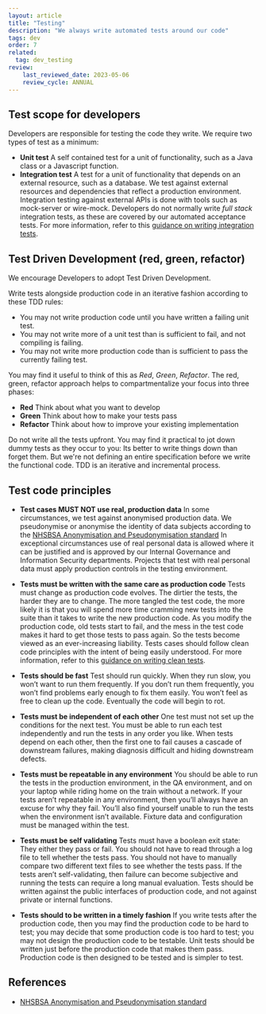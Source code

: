 ```yaml
---
layout: article
title: "Testing"
description: "We always write automated tests around our code"
tags: dev
order: 7
related:
  tag: dev_testing
review:
    last_reviewed_date: 2023-05-06
    review_cycle: ANNUAL
---
```

## Test scope for developers

Developers are responsible for testing the code they write. We require two types of test as a minimum:

* __Unit test__
  A self contained test for a unit of functionality, such as a Java class or a Javascript function.
* __Integration test__
  A test for a unit of functionality that depends on an external resource, such as a database.
  We test against external resources and dependencies that reflect a production environment.
  Integration testing against external APIs is done with tools such as mock-server or wire-mock.
  Developers do not normally write _full stack_ integration tests, as these are covered by our automated acceptance tests.
  For more information, refer to this [guidance on writing integration tests](../dev-tests-integration/).

## Test Driven Development (red, green, refactor)

We encourage Developers to adopt Test Driven Development.

Write tests alongside production code in an iterative fashion according to these TDD rules:

* You may not write production code until you have written a failing unit test.
* You may not write more of a unit test than is sufficient to fail, and not compiling is failing.
* You may not write more production code than is sufficient to pass the currently failing test.

You may find it useful to think of this as _Red_, _Green_, _Refactor_. The red, green, refactor approach helps to compartmentalize your focus into three phases:

* __Red__
  Think about what you want to develop
* __Green__
  Think about how to make your tests pass
* __Refactor__
  Think about how to improve your existing implementation

Do not write all the tests upfront. You may find it practical to jot down dummy tests as they occur to you: Its better to write things down than forget them. But we're not defining an entire specification before we write the functional code. TDD is an iterative and incremental process.

## Test code principles

* __Test cases MUST NOT use real, production data__
  In some circumstances, we test against anonymised production data. We pseudonymise or anonymise the identity of data subjects according to the [NHSBSA Anonymisation and Pseudonymisation standard][nhsbsa_anonymisation_and_pseudonymisation_standard]
  In exceptional circumstances use of real personal data is allowed where it can be justified and is approved by our Internal Governance and Information Security departments. Projects that test with real personal data must apply production controls in the testing environment.

* __Tests must be written with the same care as production code__
  Tests must change as production code evolves. The dirtier the tests, the harder they are to change. The more tangled the test code, the more likely it is that you will spend more time cramming new tests into the suite than it takes to write the new production code. As you modify the production code, old tests start to fail, and the mess in the test code makes it hard to get those tests to pass again. So the tests become viewed as an ever-increasing liability.
  Tests cases should follow clean code principles with the intent of being easily understood.
  For more information, refer to this [guidance on writing clean tests](../dev-tests-coding/).

* __Tests should be fast__
  Test should run quickly. When they run slow, you won’t want to run them frequently. If you don’t run them frequently, you won’t find problems early enough to fix them easily. You won’t feel as free to clean up the code. Eventually the code will begin to rot.

* __Tests must be independent of each other__
  One test must not set up the conditions for the next test. You must be able to run each test independently and run the tests in any order you like. When tests depend on each other, then the first one to fail causes a cascade of downstream failures, making diagnosis difficult and hiding downstream defects.

* __Tests must be repeatable in any environment__
  You should be able to run the tests in the production environment, in the QA environment, and on your laptop while riding home on the train without a network. If your tests aren’t repeatable in any environment, then you’ll always have an excuse for why they fail. You’ll also find yourself unable to run the tests when the environment isn’t available.
  Fixture data and configuration must be managed within the test.

* __Tests must be self validating__
  Tests must have a boolean exit state: They either they pass or fail.
  You should not have to read through a log file to tell whether the tests pass. You should not have to manually compare two different text files to see whether the tests pass. If the tests aren’t self-validating, then failure can become subjective and running the tests can require a long manual evaluation.
  Tests should be written against the public interfaces of production code, and not against private or internal functions.

* __Tests should to be written in a timely fashion__
  If you write tests after the production code, then you may find the production code to be hard to test; you may decide that some production code is too hard to test; you may not design the production code to be testable.
  Unit tests should be written just before the production code that makes them pass. Production code is then designed to be tested and is simpler to test.

## References

* [NHSBSA Anonymisation and Pseudonymisation standard][nhsbsa_anonymisation_and_pseudonymisation_standard]

[nhsbsa_anonymisation_and_pseudonymisation_standard]: <https://nhsbsauk.sharepoint.com/:b:/r/sites/InformationSecurity/SiteAssets/SitePages/NHS-BSA-Information-Security-Policies/Anonymisartion-and-Pseudonymisation-Standard.pdf?csf=1&web=1&e=SPLOtZ>
